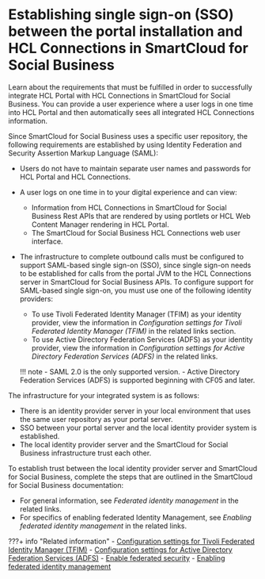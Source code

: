 # Establishing single sign-on (SSO) between the portal installation and HCL Connections in SmartCloud for Social Business

Learn about the requirements that must be fulfilled in order to successfully integrate HCL Portal with HCL Connections in SmartCloud for Social Business. You can provide a user experience where a user logs in one time into HCL Portal and then automatically sees all integrated HCL Connections information.

Since SmartCloud for Social Business uses a specific user repository, the following requirements are established by using Identity Federation and Security Assertion Markup Language \(SAML\):

-   Users do not have to maintain separate user names and passwords for HCL Portal and HCL Connections.
-   A user logs on one time in to your digital experience and can view:
    -   Information from HCL Connections in SmartCloud for Social Business Rest APIs that are rendered by using portlets or HCL Web Content Manager rendering in HCL Portal.
    -   The SmartCloud for Social Business HCL Connections web user interface.
-   The infrastructure to complete outbound calls must be configured to support SAML-based single sign-on \(SSO\), since single sign-on needs to be established for calls from the portal JVM to the HCL Connections server in SmartCloud for Social Business APIs. To configure support for SAML-based single sign-on, you must use one of the following identity providers:

    -   To use Tivoli Federated Identity Manager \(TFIM\) as your identity provider, view the information in *Configuration settings for Tivoli Federated Identity Manager \(TFIM\)* in the related links section.
    -   To use Active Directory Federation Services \(ADFS\) as your identity provider, view the information in *Configuration settings for Active Directory Federation Services \(ADFS\)* in the related links.

    !!! note
        -   SAML 2.0 is the only supported version.
        -   Active Directory Federation Services \(ADFS\) is supported beginning with CF05 and later.

The infrastructure for your integrated system is as follows:

-   There is an identity provider server in your local environment that uses the same user repository as your portal server.
-   SSO between your portal server and the local identity provider system is established.
-   The local identity provider server and the SmartCloud for Social Business infrastructure trust each other.

To establish trust between the local identity provider server and SmartCloud for Social Business, complete the steps that are outlined in the SmartCloud for Social Business documentation:

-   For general information, see *Federated identity management* in the related links.
-   For specifics of enabling federated Identity Management, see *Enabling federated identity management* in the related links.

<!--
-   **[Configuring single sign-on \(SSO\) for backend calls to HCL Connections in SmartCloud for Social Business](../dev-portlet/configuring_sso_sc4sb.md)**  
The HCL Connections integration assets use a common infrastructure that is called HTTP Outbound to complete calls to the HCL Connections backend server. Learn about the steps that are required to configure the HTTP outbound component to complete calls to HCL Connections in SmartCloud for Social Business.
-   **[Configuring single sign-on \(SSO\) for browser-based access to HCL Connections in SmartCloud for Social Business](../dev-portlet/config_sso_browser_access_sc4sb.md)**  
Single sign-on \(SSO\) for browser-based access to HCL Connections in SmartCloud for Social Business is enabled by using Service Provider Initiated Authentication Flow. You can enable SSO for all links, including external URLs, custom markup, search results, and social portlets. -->


???+ info "Related information"
    - [Configuration settings for Tivoli Federated Identity Manager \(TFIM\)](../../../../../portlets_development/web2_ui/outbound_http_connection/authenticating_outbound_http_connections/establish_sso_connections_thru_SAML20_tokens/cfg_saml_auth_conn/cfg_settings_tfim/index.md)
    - [Configuration settings for Active Directory Federation Services \(ADFS\)](../../../../../portlets_development/web2_ui/outbound_http_connection/authenticating_outbound_http_connections/establish_sso_connections_thru_SAML20_tokens/cfg_saml_auth_conn/cfg_settings_adfs/index.md)
    - [Enable federated security](../../../../../../deployment/manage/security/user_registry/cw_ldap.md)
    - [Enabling federated identity management](https://support.hcltechsw.com/csm)

